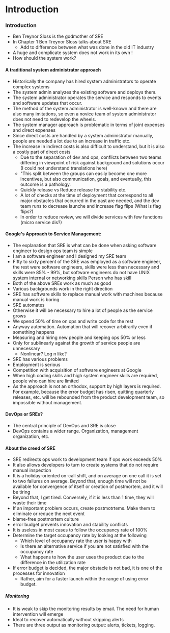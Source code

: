 # Introduction

### Introduction 

- Ben Treynor Sloss is the godmother of SRE
- In Chapter 1 Ben Treynor Sloss talks about SRE
	- Add to difference between what was done in the old IT industry
- A huge and complicate system does not work in its own !
- How should the system work? 

#### A traditional system administrator approach

- Historically the company has hired system administrators to operate complex systems
- The system admin analyzes the existing software and deploys them.
- The system administrator operates the service and responds to events and software updates that occur.
-  The method of the system administrator is well-known and there are also many imitations, so even a novice team of system administrator does not need to redevelop the wheels.
-  The system manager approach is problematic in terms of joint expenses and direct expenses
-	Since direct costs are handled by a system administrator manually, people are needed a lot due to an increase in traffic etc.
-	The increase in indirect costs is also difficult to understand, but it is also a costly part of direct costs
	- Due to the separation of dev and ops, conflicts between two teams differing in viewpoint of risk against background and solutions occur (I could not understand translations here)
	- "This split between the groups can easily become one more incentives, but also communication, goals, and eventually, this outcome is a pathology.
	- Quickly release vs Reduce release for stability etc.
	- A lot of checks at the time of deployment that correspond to all major obstacles that occurred in the past are needed, and the dev team runs to decrease launche and increase flag flips (What is flag flips?)
	- In order to reduce review, we will divide services with few functions (micro service dis?)

#### Google's Approach to Service Management:

- The explanation that SRE is what can be done when asking software engineer to design ops team is simple
- I am a software engineer and I designed my SRE team
- Fifty to sixty percent of the SRE was employed as a software engineer, the rest were software engineers, skills were less than necessary and skills were 85% - 99%, but software engineers do not have UNIX system internal or networking skills Person who has skill
- Both of the above SREs work as much as good
- Various backgrounds work in the right direction
- SRE has software skills to replace manual work with machines because manual work is boring
- SRE automates
- Otherwise it will be necessary to hire a lot of people as the service grows
- We spend 50% of time on ops and write code for the rest
- Anyway automation. Automation that will recover arbitrarily even if something happens
- Measuring and hiring new people and keeping ops 50% or less
- Only for sublinearly against the growth of service people are unnecessary
	- Nonlinear? Log n like?
- SRE has various problems
- Employment is serious
- Competition with acquisition of software engineers at Google
- When high coding skills and high system engineer skills are required, people who can hire are limited
- As the approach is not an orthodox, support by high layers is required. For example, because the error budget has risen, quitting quarterly releases, etc. will be rebounded from the product development team, so impossible without management.

#### DevOps or SREs?

- The central principle of DevOps and SRE is close
- DevOps contains a wider range. Organization, management organization, etc.

#### About the creed of SRE

- SRE redirects ops work to development team if ops work exceeds 50%
- It also allows developers to turn to create systems that do not require manual inspection
- It is a holiday-oriented on-call shift, and on average on one call it is set to two failures on average. Beyond that, enough time will not be available for convergence of itself or creation of postmortem, and it will be tiring
- Beyond that, I get tired. Conversely, if it is less than 1 time, they will waste their time
- If an important problem occurs, create postmotrtems. Make them to eliminate or reduce the next event
- blame-free postmortem culture
- error budget prevents innovation and stability conflicts
- It is useless in most cases to follow the occupancy rate of 100%
- Determine the target occupancy rate by looking at the following
	- Which level of occupancy rate the user is happy with
	- Is there an alternative service if you are not satisfied with the occupancy rate
	- What happens to how the user uses the product due to the difference in the utilization rate
- If error budget is decided, the major obstacle is not bad, it is one of the processes for innovation
	- Rather, aim for a faster launch within the range of using error budget.

##### Monitoring 

- It is weak to skip the monitoring results by email. The need for human intervention will emerge
- Ideal to recover automatically without skipping alerts
- There are three output as monitoring output: alerts, tickets, logging.

##### 
